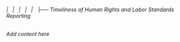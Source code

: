 ###### |   |   |   |   |   ├── Timeliness of Human Rights and Labor Standards Reporting

*Add content here*